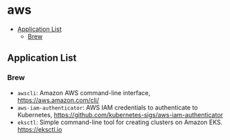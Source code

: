 # aws

- [Application List](#application-list)
  - [Brew](#brew)

## Application List

### Brew

- `awscli`: Amazon AWS command-line interface, <https://aws.amazon.com/cli/>
- `aws-iam-authenticator`: AWS IAM credentials to authenticate to Kubernetes, <https://github.com/kubernetes-sigs/aws-iam-authenticator>
- `eksctl`: Simple command-line tool for creating clusters on Amazon EKS. <https://eksctl.io>
